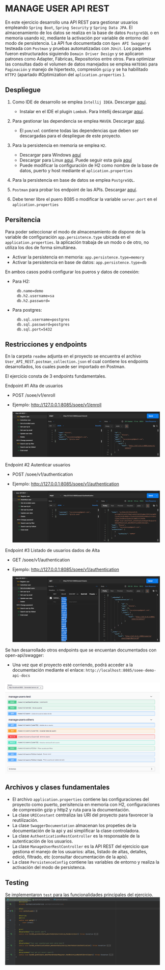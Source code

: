 # MANAGE USER API REST
En este ejercicio desarrollo una API REST para gestionar usuarios empleando `Spring Boot`, `Spring Security` y `Spring Data JPA`. El almacenamiento de los datos se realiza en la base de datos `PostgreSQL` o en memoria usando `H2`, mediante la activación por variable de entorno del modo de persistencia. La API fue documentada con `Open API Swagger` y testeada con `Postman` y pruebas automatizadas con `JUnit`. Los paquetes fueron estructurados siguiendo `Domain Driver Design` y se aplicaron patrones como Adapter, Fábricas, Repositorios entre otros. Para optimizar las consultas dado el volumen de datos manejados se emplea `HATEOAS` para `Paginación` y manejo de hipertexto, compresión `gzip` y se ha habilitado `HTTP2` (apartado #Optimization del `aplication.properties` ).

## Despliegue
1. Como IDE de desarrollo se emplea `Intellij IDEA`. Descargar [aquí](https://www.jetbrains.com/es-es/idea/download/).
     - Instalar en el IDE el plugin `Lombok`. Para Intellij descargar [aquí](https://plugins.jetbrains.com/plugin/6317-lombok/). 
   
2. Para gestionar las dependencia se emplea `MAVEN`. Descargar [aquí](https://maven.apache.org/download.cgi/).

    - El `pom/xml` contiene todas las dependencias que deben ser descargadas para el despliegue de este proyecto.
      
3. Para la persistencia en memoria se emplea `H2`. 
    - Descargar para Windows [aquí](https://h2database.com/h2-setup-2019-03-13.exe)
    - Descargar para Linux [aquí](https://h2database.com/h2-2019-03-13.zip). Puede seguir esta guía [aquí](https://o7planning.org/11895/install-h2-database-and-use-h2-console)
    - Puede modificar la configuración de H2 como nombre de la base de datos, puerto y host mediante el `aplication.properties`

4. Para la persistencia en base de datos se emplea `PostgreSQL`. 

5. `Postman` para probar los endpoint de las APIs. Descargar [aquí](https://www.postman.com/downloads/).

6. Debe tener libre el puero 8085 o modificar la variable `server.port` en el `aplication.properties`
     
## Persitencia
Para poder seleccionar el modo de almacenamiento de dispone de la variable de configuración `app.persistence.type` ubicada en el `application.properties`.
la aplicación trabaja de un modo o de otro, no utiliza los dos de forma simultánea.

- Activar la persistencia en memoria: `app.persistence.type=memory`
- Activar la persistencia en base de datos: `app.persistence.type=db`

En ambos casos podrá configurar los pueros y datos de conexión:
- Para H2:

        db.name=demo
        db.h2.username=sa
        db.h2.password=

- Para postgres:
    
        db.sql.username=postgres
        db.sql.password=postgres
        db.sql.port=5432
            
## Restricciones y endpoints
En la carpeta `readme` adjunta en el proyecto se encuentra el archivo `User_API_REST.postman_collection.json` el cual contiene los endpoints desarrollados,
los cuales puede ser importado en Postman.

El ejercicio consta de 3 endpoints fundamentales. 

Endpoint #1 Alta de usuarios
 - POST /soee/v1/enroll
 - Ejemplo: http://127.0.0.1:8085/soee/v1/enroll
   
   ![printscrenn](readme/register_user.PNG)
  
Endpoint #2 Autenticar usuarios
 - POST /soee/v1/authentication
 - Ejemplo: http://127.0.0.1:8085/soee/v1/authentication
   
   ![printscrenn](readme/authenticate_user.PNG)
   
Endpoint #3 Listado de usuarios dados de Alta
 - GET /soee/v1/authentication
 - Ejemplo: http://127.0.0.1:8085/soee/v1/authentication
   
   ![printscrenn](readme/get_all_user.PNG)
   
Se han desarrollado otros endpoints que se encuentan documentados con open-api/swagger:
- Una vez que el proyecto esté corriendo, podrá acceder a la documentación mediante el enlace: `http://localhost:8085/soee-demo-api-docs`

![printscrenn](readme/documentation.png)


## Archivos y clases fundamentales
- El archivo `application.properties` contiene las configuraciones del proyecto como puerto, perisitencia en memoria con H2, configuraciones de compresión gzip y http2 y ruta para la documentación.
- La clase `URIConstant` centraliza las URI del proyecto para favorecer la reutilización.
- La clase `SwaggerDocumentation` almacenan los propeties de la documentación de la api y así simplificar la clase controladora.
- La clase `AuthenticationRestController` es la responsable de la autenticación de los usuarios.
- La clase `ManageUserRestController` es la API REST del ejercicio que gestiona el manejo de los usuarios: altas, listado de altas, detalles, edició, filtrado, etc (consultar documentación de la apis).
- La clase `PersistenceConfig` contiene las variables de entorno y realiza la activación del modo de persistenca.

## Testing
Se implementaron `test` para las funcionalidades principales del ejercicio.
![printscrenn](readme/test.png)
